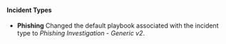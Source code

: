#### Incident Types
- **Phishing** Changed the default playbook associated with the incident type to *Phishing Investigation - Generic v2*.

